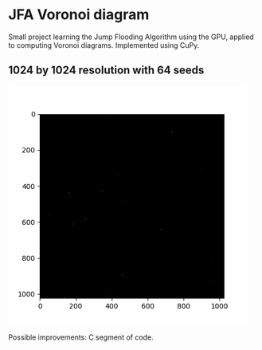 # JFA Voronoi diagram
Small project learning the Jump Flooding Algorithm using the GPU, applied to computing Voronoi diagrams. Implemented using CuPy.

## 1024 by 1024 resolution with 64 seeds

![](https://github.com/yisiox/jfa-voronoi-diagram/blob/main/animations/jfa_voronoi_animation_3.gif)

Possible improvements: 
C segment of code.

